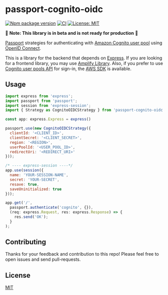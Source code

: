 #  passport-cognito-oidc
[![Npm package version](https://badgen.net/npm/v/passport-cognito-oidc)](https://badge.fury.io/js/passport-cognito-oidc)
[![CI](https://github.com/kg0r0/passport-cognito-oidc/actions/workflows/ci.yml/badge.svg)](https://github.com/kg0r0/passport-cognito-oidc/actions/workflows/ci.yml)
[![License: MIT](https://img.shields.io/badge/License-MIT-yellow.svg)](https://opensource.org/licenses/MIT)

:construction: **Note: This library is in beta and is not ready for production** :construction:

[Passport](http://passportjs.org/) strategies for authenticating with [Amazon Cognito user pool](https://docs.aws.amazon.com/cognito/latest/developerguide/cognito-user-identity-pools.html) using [OpenID Connect](https://openid.net/specs/openid-connect-core-1_0.html).

This is a library for the backend that depends on [Express](https://expressjs.com/). If you are looking for a frontend library, you may use [Amplify Library](https://docs.amplify.aws/lib/auth/social/q/platform/js/#setup-frontend). Also, if you prefer to use [Cognito user pools API](https://docs.aws.amazon.com/cognito/latest/developerguide/user-pools-API-operations.html) for sign-in, the [AWS SDK](https://docs.aws.amazon.com/AWSJavaScriptSDK/v3/latest/clients/client-cognito-identity-provider/index.html) is available.

## Usage

```js
import express from 'express';
import passport from 'passport';
import session from 'express-session';
import { Strategy as CognitoOIDCStrategy } from 'passport-cognito-oidc';

const app: express.Express = express()

passport.use(new CognitoOIDCStrategy({
  clientId: '<CLIENT_ID>',
  clientSecret: '<CLIENT_SECRET>',
  region: '<REGION>',
  userPoolId: '<USER_POOL_ID>',
  redirectUri: '<REDIRECT_URI>'
}));

/* ---- express-session ----*/
app.use(session({
  name: 'YOUR-SESSION-NAME',
  secret: 'YOUR-SECRET',
  resave: true,
  saveUninitialized: true
}));

app.get('/',
  passport.authenticate('cognito', {}),
  (req: express.Request, res: express.Response) => {
    res.send('OK');
  }
);
```

## Contributing
Thanks for your feedback and contribution to this repo!
Please feel free to open issues and send pull-requests.

## License

[MIT](LICENSE)
